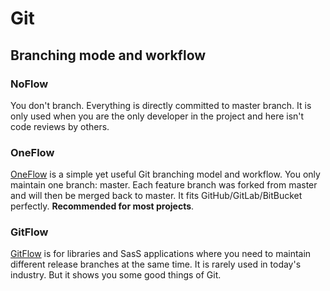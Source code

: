 # Git

## Branching mode and workflow

### NoFlow

You don't branch. Everything is directly committed to master branch. It is only used when you are the only developer in the project and here isn't code reviews by others.

### OneFlow

[OneFlow](https://www.endoflineblog.com/oneflow-a-git-branching-model-and-workflow) is a simple yet useful Git branching model and workflow. You only maintain one branch: master. Each feature branch was forked from master and will then be merged back to master. It fits GitHub/GitLab/BitBucket perfectly. **Recommended for most projects**.

### GitFlow

[GitFlow](https://nvie.com/posts/a-successful-git-branching-model/) is for libraries and SasS applications where you need to maintain different release branches at the same time. It is rarely used in today's industry. But it shows you some good things of Git.
